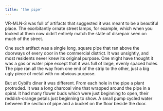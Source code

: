 ```yaml
---
title: 'the pipe'
---
```


VR-MLN-3 was full of artifacts that suggested it was meant to be a beautiful place. The exorbitantly ornate street lamps, for example, which when you looked at them now didn’t entirely match the state of disrepair seen on much of the street.

One such artifact was a single long, square pipe that ran above the doorways of every door in the commercial district. It was unsightly, and most residents never knew its original purpose. One might have thought it was a gas or water pipe except that it was full of large, evenly spaced holes. The pipe ran all the way from one end of the strip to the other, just a big ugly piece of metal with no obvious purpose.

But at Cybil’s diner it was different. From each hole in the pipe a plant protruded. It was a long charcoal vine that wrapped around the pipe in a spiral. It had many flower buds which were just beginning to open, their reddish-orange petals just beginning to show. A small pump cycled water between the section of pipe and a bucket on the floor beside the door.